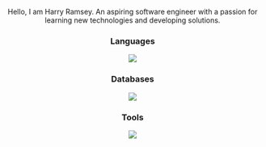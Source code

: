 
<p align="center">
Hello, I am Harry Ramsey. An aspiring software engineer with a passion for learning new technologies and developing solutions.
</p>

<h3 align="center">Languages</h3>
<div align="center">
  <img src="https://skillicons.dev/icons?i=c,cs,java,haskell,js,html,css" >
</div>

<h3 align="center">Databases</h3>
<div align="center">
  <img src="https://skillicons.dev/icons?i=sqlite,mysql,mongodb">
</div>

<h3 align="center">Tools</h3>
<div align="center">
  <img src="https://skillicons.dev/icons?i=git,github,gitlab,vscode,docker,bash">
</div>
